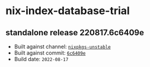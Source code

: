# nix-index-database-trial
## standalone release 220817.6c6409e
- Built against channel: [`nixpkgs-unstable`](https://github.com/nixos/nixpkgs/tree/nixpkgs-unstable)
- Built against commit: [`6c6409e`](https://github.com/NixOS/nixpkgs/commit/6c6409e965a6c883677be7b9d87a95fab6c3472e)
- Build date: `2022-08-17`
